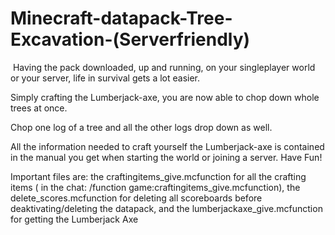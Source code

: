 # Minecraft-datapack-Tree-Excavation-(Serverfriendly)
 Having the pack downloaded, up and running, on your singleplayer world or your server, life in survival gets a lot easier. 
 
 Simply crafting the Lumberjack-axe, you are now able to chop down whole trees at once. 
 
 Chop one log of a tree and all the other logs drop down as well.
 
 All the information needed to craft yourself the Lumberjack-axe is contained in the manual you get when starting the world or joining a server. Have Fun!

Important files are:
    the craftingitems_give.mcfunction for all the crafting items ( in the chat: /function game:craftingitems_give.mcfunction),
    the delete_scores.mcfunction for deleting all scoreboards before deaktivating/deleting the datapack,
    and the lumberjackaxe_give.mcfunction for getting the Lumberjack Axe
